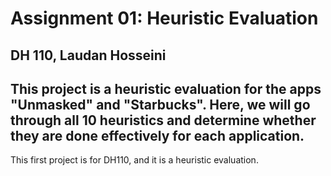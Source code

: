 # Assignment 01: Heuristic Evaluation
## DH 110, Laudan Hosseini
## This project is a heuristic evaluation for the apps "Unmasked" and "Starbucks". Here, we will go through all 10 heuristics and determine whether they are done effectively for each application. 
This first project is for DH110, and it is a heuristic evaluation.
